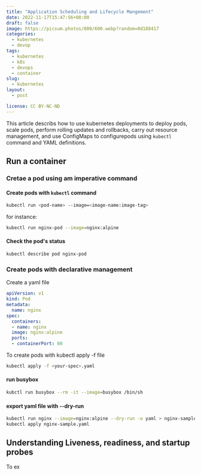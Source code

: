 ```yaml
---
title: "Application Scheduling and Lifecycle Mangement"
date: 2022-11-17T15:47:56+08:00
draft: false
image: https://picsum.photos/800/600.webp?random=0d188417
categories:
  - kubernetes
  - devop
tags:
  - kubernetes
  - k8s
  - devops
  - container
slug:
  - kubernetes
layout: 
  - post

license: CC BY-NC-ND
---
```


This article describs how to use kubernetes deployments to deploy pods, scale pods, perform rolling updates and rollbacks, carry out resource management, and use ConfigMaps to configurepods using `kubectl` command and YAML definitions.


## Run a container

### Cretae a pod using am imperative command
#### Create pods with `kubectl` command
```bash
kubectl run <pod-name> --image=<image-name:image-tag>
```
for instance:
```bash
kubectl run nginx-pod --image=nginx:alpine
```

#### Check the pod's status

```bash
kubectl describe pod nginx-pod
```

### Create pods with declarative management
Create a yaml file

```yaml
apiVersion: v1
kind: Pod
metadata:
  name: nginx
spec:
  containers:
  - name: nginx
  image: nginx:alpine
  ports:
  - containerPort: 80
```

To create pods with kubectl apply -f file

```bash
kubectl apply -f <your-spec>.yaml
```

#### run busybox 
```bash
kubctl run busybox --rm -it --image=busybox /bin/sh
```

#### export yaml file with --dry-run

```bash
kubectl run nginx --image=nginx:alpine --dry-run -o yaml > nginx-sample.yaml
kubectl apply nginx-sample.yaml
```

## Understanding Liveness, readiness, and startup probes

To ex



